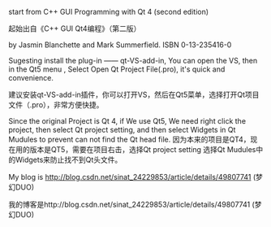 start from C++ GUI Programming with Qt 4 (second edition)

起始出自《C++ GUI Qt4编程》（第二版）

by Jasmin Blanchette and Mark Summerfield.
ISBN 0-13-235416-0

Sugesting install the plug-in —— qt-VS-add-in,  You can open the VS, then in the Qt5 menu , Select Open Qt Project File(.pro), it's quick and convenience.

建议安装qt-VS-add-in插件，你可以打开VS，然后在Qt5菜单，选择打开Qt项目文件（.pro），非常方便快捷。

Since the original Project is Qt 4, if We use Qt5, We need right click the project, then select Qt project setting, and then select Widgets in Qt Mudules to prevent can not find the Qt head file.
因为本来的项目是QT4，现在用的版本是QT5，需要在项目右击，选择Qt project setting 选择Qt Mudules中的Widgets来防止找不到Qt头文件。

My blog is http://blog.csdn.net/sinat_24229853/article/details/49807741 (梦幻DUO)

我的博客是http://blog.csdn.net/sinat_24229853/article/details/49807741 (梦幻DUO)
